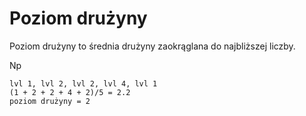 # Poziom drużyny

Poziom drużyny to średnia drużyny zaokrąglana do najbliższej liczby.

Np
```
lvl 1, lvl 2, lvl 2, lvl 4, lvl 1
(1 + 2 + 2 + 4 + 2)/5 = 2.2
poziom drużyny = 2
```
